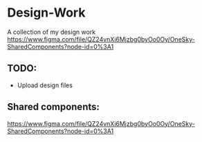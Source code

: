 # Design-Work
A collection of my design work https://www.figma.com/file/QZ24vnXi6Mjzbg0byOo0Oy/OneSky-SharedComponents?node-id=0%3A1

## TODO: 

- Upload design files 


## Shared components: 

https://www.figma.com/file/QZ24vnXi6Mjzbg0byOo0Oy/OneSky-SharedComponents?node-id=0%3A1
